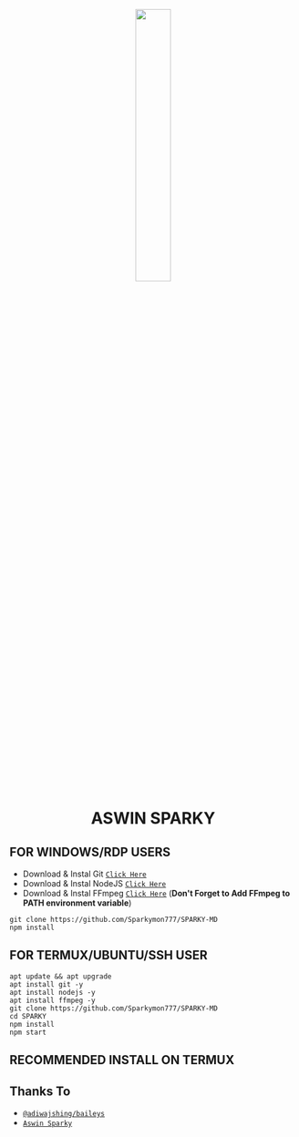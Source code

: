



<p align="center">
	<img src="https://i.imgur.com/lyHK5jN.jpeg" width="35%" style="margin-left: auto;margin-right: auto;display: block;">
</p>
<h1 align="center">ASWIN SPARKY</h1>

## FOR WINDOWS/RDP USERS

* Download & Instal Git [`Click Here`](https://git-scm.com/downloads)
* Download & Instal NodeJS [`Click Here`](https://nodejs.org/en/download)
* Download & Instal FFmpeg [`Click Here`](https://ffmpeg.org/download.html) (**Don't Forget to Add FFmpeg to PATH environment variable**)


```
git clone https://github.com/Sparkymon777/SPARKY-MD
npm install
```



## FOR TERMUX/UBUNTU/SSH USER

```
apt update && apt upgrade
apt install git -y
apt install nodejs -y
apt install ffmpeg -y
git clone https://github.com/Sparkymon777/SPARKY-MD
cd SPARKY
npm install
npm start
```

## RECOMMENDED INSTALL ON TERMUX


## Thanks To
* [`@adiwajshing/baileys`](https://github.com/adiwajshing/baileys)
* [`Aswin Sparky`](https://github.com/Sparkymon777)









